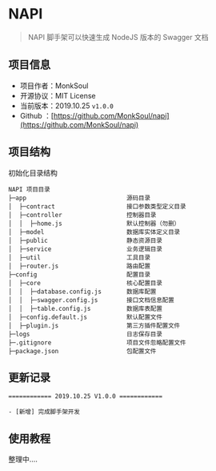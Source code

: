 # NAPI 

> NAPI 脚手架可以快速生成 NodeJS 版本的 Swagger 文档

## 项目信息

- 项目作者：MonkSoul
- 开源协议：MIT License
- 当前版本：2019.10.25 `v1.0.0`
- Github ：[https://github.com/MonkSoul/napi](https://github.com/MonkSoul/napi)

## 项目结构

初始化目录结构

```
NAPI 项目目录
├─app                            源码目录
│  ├─contract                    接口参数类型定义目录
│  ├─controller                  控制器目录
│  │  ├─home.js                  默认控制器（勿删）
│  ├─model                       数据库实体定义目录
│  ├─public                      静态资源目录
│  ├─service                     业务逻辑目录
│  ├─util                        工具目录
│  ├─router.js                   路由配置
├─config                         配置目录
│  ├─core                        核心配置目录
│  │  ├─database.config.js       数据库配置
│  │  ├─swagger.config.js        接口文档信息配置
│  │  ├─table.config.js          数据库表配置
│  ├─config.default.js           默认配置文件
│  ├─plugin.js                   第三方插件配置文件
├─logs                           日志保存目录
├─.gitignore                     项目文件忽略配置文件
├─package.json                   包配置文件
```

## 更新记录

```
============ 2019.10.25 V1.0.0 ============

- [新增] 完成脚手架开发

```

## 使用教程

整理中....